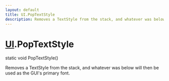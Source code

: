 ```yaml
---
layout: default
title: UI.PopTextStyle
description: Removes a TextStyle from the stack, and whatever was below will then be used as the GUI's primary font.
---
```

# [UI]({{site.url}}/Pages/Reference/UI.html).PopTextStyle

<div class='signature' markdown='1'>
static void PopTextStyle()
</div>

Removes a TextStyle from the stack, and whatever was
below will then be used as the GUI's primary font.



